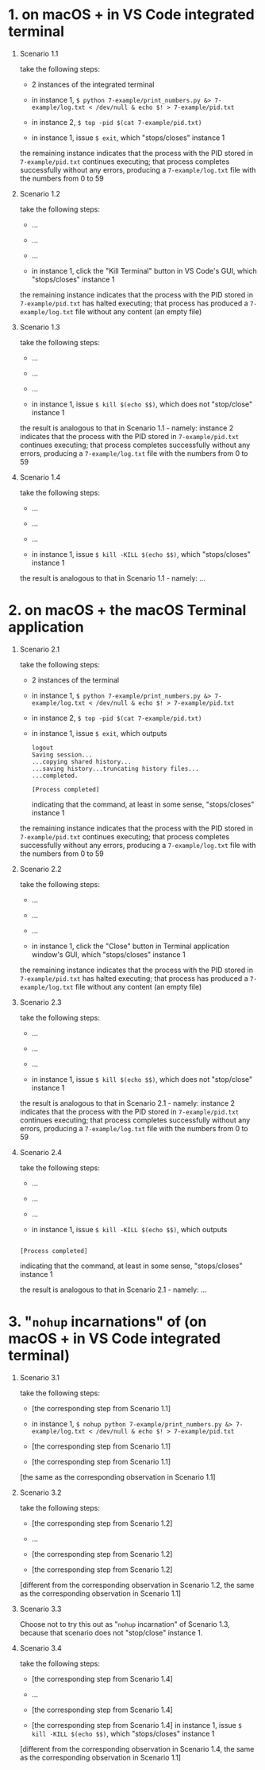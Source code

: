 # 1. on macOS + in VS Code integrated terminal

1. Scenario 1.1

   take the following steps:

      - 2 instances of the integrated terminal

      - in instance 1, `$ python 7-example/print_numbers.py &> 7-example/log.txt < /dev/null & echo $! > 7-example/pid.txt`

      - in instance 2, `$ top -pid $(cat 7-example/pid.txt)`

      - in instance 1, issue `$ exit`, which "stops/closes" instance 1

   the remaining instance indicates that the process with the PID stored in `7-example/pid.txt` continues executing; that process completes successfully without any errors, producing a `7-example/log.txt` file with the numbers from 0 to 59

2. Scenario 1.2

   take the following steps:

      - ...

      - ...

      - ...

      - in instance 1, click the "Kill Terminal" button in VS Code's GUI, which "stops/closes" instance 1

    the remaining instance indicates that the process with the PID stored in `7-example/pid.txt` has halted executing; that process has produced a `7-example/log.txt` file without any content (an empty file)

3. Scenario 1.3

    take the following steps:

      - ...

      - ...

      - ...

      - in instance 1, issue `$ kill $(echo $$)`, which does not "stop/close" instance 1
    
    the result is analogous to that in Scenario 1.1 - namely: instance 2 indicates that the process with the PID stored in `7-example/pid.txt` continues executing; that process completes successfully without any errors, producing a `7-example/log.txt` file with the numbers from 0 to 59

4. Scenario 1.4

    take the following steps:

      - ...

      - ...

      - ...

      - in instance 1, issue `$ kill -KILL $(echo $$)`, which "stops/closes" instance 1

      the result is analogous to that in Scenario 1.1 - namely: ...

# 2. on macOS + the macOS Terminal application

1. Scenario 2.1

   take the following steps:

      - 2 instances of the terminal

      - in instance 1, `$ python 7-example/print_numbers.py &> 7-example/log.txt < /dev/null & echo $! > 7-example/pid.txt`

      - in instance 2, `$ top -pid $(cat 7-example/pid.txt)`

      - in instance 1, issue `$ exit`, which outputs
         ```
         logout
         Saving session...
         ...copying shared history...
         ...saving history...truncating history files...
         ...completed.

         [Process completed]
         ```
         indicating that the command, at least in some sense, "stops/closes" instance 1

   the remaining instance indicates that the process with the PID stored in `7-example/pid.txt` continues executing; that process completes successfully without any errors, producing a `7-example/log.txt` file with the numbers from 0 to 59

2. Scenario 2.2

   take the following steps:

      - ...

      - ...

      - ...

      - in instance 1, click the "Close" button in Terminal application window's GUI, which "stops/closes" instance 1

    the remaining instance indicates that the process with the PID stored in `7-example/pid.txt` has halted executing; that process has produced a `7-example/log.txt` file without any content (an empty file)

3. Scenario 2.3

    take the following steps:

      - ...

      - ...

      - ...

      - in instance 1, issue `$ kill $(echo $$)`, which does not "stop/close" instance 1
    
    the result is analogous to that in Scenario 2.1 - namely: instance 2 indicates that the process with the PID stored in `7-example/pid.txt` continues executing; that process completes successfully without any errors, producing a `7-example/log.txt` file with the numbers from 0 to 59

4. Scenario 2.4

    take the following steps:

      - ...

      - ...

      - ...

      - in instance 1, issue `$ kill -KILL $(echo $$)`, which outputs
      ```

      [Process completed]
      ```
      indicating that the command, at least in some sense, "stops/closes" instance 1

      the result is analogous to that in Scenario 2.1 - namely: ...

# 3. "`nohup` incarnations" of (on macOS + in VS Code integrated terminal)

1. Scenario 3.1

   take the following steps:

      - [the corresponding step from Scenario 1.1]

      - in instance 1, `$ nohup python 7-example/print_numbers.py &> 7-example/log.txt < /dev/null & echo $! > 7-example/pid.txt`

      - [the corresponding step from Scenario 1.1]

      - [the corresponding step from Scenario 1.1]

   [the same as the corresponding observation in Scenario 1.1]

2. Scenario 3.2

   take the following steps:

      - [the corresponding step from Scenario 1.2]

      - ...

      - [the corresponding step from Scenario 1.2]

      - [the corresponding step from Scenario 1.2]

    [different from the corresponding observation in Scenario 1.2, the same as the corresponding observation in Scenario 1.1]

3. Scenario 3.3

    Choose not to try this out as "`nohup` incarnation" of Scenario 1.3, because that scenario does not "stop/close" instance 1.

 4. Scenario 3.4

    take the following steps:

      - [the corresponding step from Scenario 1.4]

      - ...

      - [the corresponding step from Scenario 1.4]

      - [the corresponding step from Scenario 1.4] in instance 1, issue `$ kill -KILL $(echo $$)`, which "stops/closes" instance 1

      [different from the corresponding observation in Scenario 1.4, the same as the corresponding observation in Scenario 1.1]